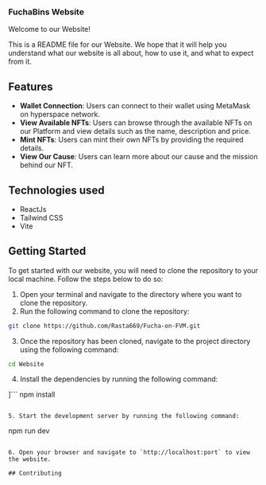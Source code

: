 ### FuchaBins Website
Welcome to our Website! 

This is a README file for our Website. We hope that it will help you understand what our website is all about, how to use it, and what to expect from it.

## Features 
* **Wallet Connection**: Users can connect to their wallet using MetaMask on hyperspace network.
* **View Available NFTs**: Users can browse through the available NFTs on our Platform and view details such as the name, description and price.
* **Mint NFTs**: Users can mint their own NFTs by providing the required details.
* **View Our Cause**: Users can learn more about our cause and the mission behind our NFT.

## Technologies used 
* ReactJs
* Tailwind CSS
* Vite

## Getting Started
To get started with our website, you will need to clone the repository to your local machine. Follow the steps below to do so:

1. Open your terminal and navigate to the directory where you want to clone the repository.
2. Run the following command to clone the repository:

```bash
git clone https://github.com/Rasta669/Fucha-on-FVM.git
```

3. Once the repository has been cloned, navigate to the project directory using the following command:

```bash
cd Website
```

4. Install the dependencies by running the following command:

]```
npm install
```

5. Start the development server by running the following command:

```
npm run dev
```

6. Open your browser and navigate to `http://localhost:port` to view the website.

## Contributing
